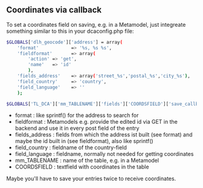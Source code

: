 Coordinates via callback
---

To set a coordinates field on saving, e.g. in a Metamodel, just integreate something similar to this in your dcaconfig.php file:

```sh
$GLOBALS['dlh_geocode']['address'] = array(
	'format'            => '%s, %s %s',
	'fieldformat'       => array(
		'action' => 'get',
		'name'   => 'id'
		),
	'fields_address'    => array('street_%s','postal_%s','city_%s'),
	'field_country'     => 'country',
	'field_language'    => ''
	);

$GLOBALS['TL_DCA']['mm_TABLENAME']['fields']['COORDSFIELD']['save_callback'][] = array('delahaye\GeoCode','callbackCoordinates');
```

- format : like sprintf() for the address to search for
- fieldformat : Metamodels e.g. provide the edited id via GET in the backend and use it in every post field of the entry
- fields_address : fields from which the address ist built (see format) and maybe the id built in (see fieldformat), also like sprintf()
- field_country : fieldname of  the country-field
- field_language : fieldname, normally not needed for getting coordinates
- mm_TABLENAME : name of the table, e.g. in a Metamodel
- COORDSFIELD : textfield with coordinates in the table

Maybe you'll have to save your entries twice to receive coordinates.